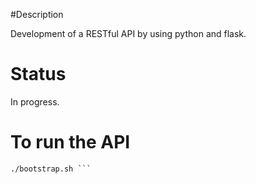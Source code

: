 #Description

Development of a RESTful API by using python and flask.

# Status
In progress.

# To run the API

```pipenv install
./bootstrap.sh ```

